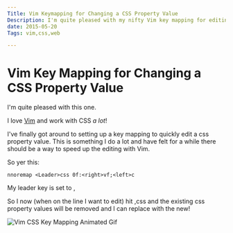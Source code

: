 ```yaml
---
Title: Vim Keymapping for Changing a CSS Property Value
Description: I'm quite pleased with my nifty Vim key mapping for editing CSS
date: 2015-05-20
Tags: vim,css,web

---
```

# Vim Key Mapping for Changing a CSS Property Value

I'm quite pleased with this one.

I love [Vim](http://en.wikipedia.org/wiki/Vim_%28text_editor%29) and work with CSS *a lot*!

I've finally got around to setting up a key mapping to quickly edit a css property value. This is something I do a lot and have felt for a while there should be a way to speed up the editing with Vim.

So yer this:

`
nnoremap <Leader>css 0f:<right>vf;<left>c
` 

My leader key is set to ,

So I now (when on the line I want to edit) hit ,css and the existing css property values will be removed and I can replace with the new!

<img src = "http://www.danielhpavey.uk/images/vim-css-key-mapping.gif" alt = "Vim CSS Key Mapping Animated Gif" />

